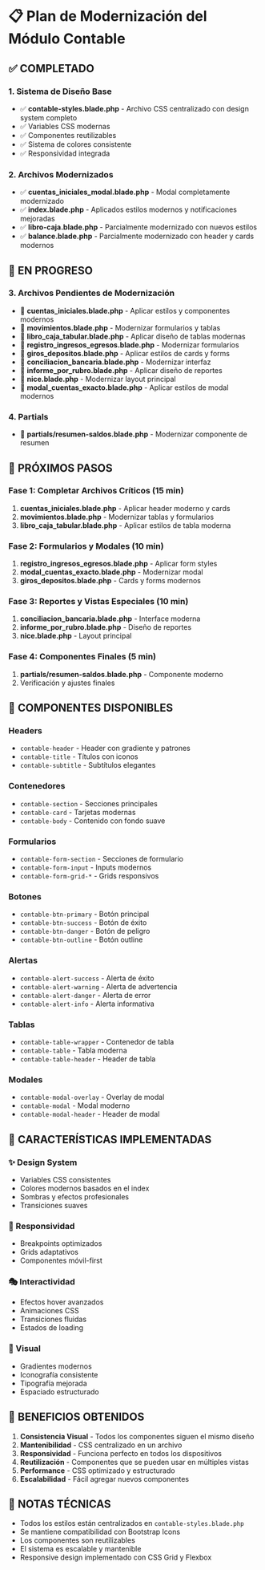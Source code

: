 # 📋 Plan de Modernización del Módulo Contable

## ✅ COMPLETADO

### 1. Sistema de Diseño Base
- ✅ **contable-styles.blade.php** - Archivo CSS centralizado con design system completo
- ✅ Variables CSS modernas
- ✅ Componentes reutilizables
- ✅ Sistema de colores consistente
- ✅ Responsividad integrada

### 2. Archivos Modernizados
- ✅ **cuentas_iniciales_modal.blade.php** - Modal completamente modernizado
- ✅ **index.blade.php** - Aplicados estilos modernos y notificaciones mejoradas
- ✅ **libro-caja.blade.php** - Parcialmente modernizado con nuevos estilos
- ✅ **balance.blade.php** - Parcialmente modernizado con header y cards modernos

## 🔄 EN PROGRESO

### 3. Archivos Pendientes de Modernización
- 🔄 **cuentas_iniciales.blade.php** - Aplicar estilos y componentes modernos
- 🔄 **movimientos.blade.php** - Modernizar formularios y tablas
- 🔄 **libro_caja_tabular.blade.php** - Aplicar diseño de tablas modernas
- 🔄 **registro_ingresos_egresos.blade.php** - Modernizar formularios
- 🔄 **giros_depositos.blade.php** - Aplicar estilos de cards y forms
- 🔄 **conciliacion_bancaria.blade.php** - Modernizar interfaz
- 🔄 **informe_por_rubro.blade.php** - Aplicar diseño de reportes
- 🔄 **nice.blade.php** - Modernizar layout principal
- 🔄 **modal_cuentas_exacto.blade.php** - Aplicar estilos de modal modernos

### 4. Partials
- 🔄 **partials/resumen-saldos.blade.php** - Modernizar componente de resumen

## 🎯 PRÓXIMOS PASOS

### Fase 1: Completar Archivos Críticos (15 min)
1. **cuentas_iniciales.blade.php** - Aplicar header moderno y cards
2. **movimientos.blade.php** - Modernizar tablas y formularios
3. **libro_caja_tabular.blade.php** - Aplicar estilos de tabla moderna

### Fase 2: Formularios y Modales (10 min)
1. **registro_ingresos_egresos.blade.php** - Aplicar form styles
2. **modal_cuentas_exacto.blade.php** - Modernizar modal
3. **giros_depositos.blade.php** - Cards y forms modernos

### Fase 3: Reportes y Vistas Especiales (10 min)
1. **conciliacion_bancaria.blade.php** - Interface moderna
2. **informe_por_rubro.blade.php** - Diseño de reportes
3. **nice.blade.php** - Layout principal

### Fase 4: Componentes Finales (5 min)
1. **partials/resumen-saldos.blade.php** - Componente moderno
2. Verificación y ajustes finales

## 🎨 COMPONENTES DISPONIBLES

### Headers
- `contable-header` - Header con gradiente y patrones
- `contable-title` - Títulos con iconos
- `contable-subtitle` - Subtítulos elegantes

### Contenedores
- `contable-section` - Secciones principales
- `contable-card` - Tarjetas modernas
- `contable-body` - Contenido con fondo suave

### Formularios
- `contable-form-section` - Secciones de formulario
- `contable-form-input` - Inputs modernos
- `contable-form-grid-*` - Grids responsivos

### Botones
- `contable-btn-primary` - Botón principal
- `contable-btn-success` - Botón de éxito
- `contable-btn-danger` - Botón de peligro
- `contable-btn-outline` - Botón outline

### Alertas
- `contable-alert-success` - Alerta de éxito
- `contable-alert-warning` - Alerta de advertencia
- `contable-alert-danger` - Alerta de error
- `contable-alert-info` - Alerta informativa

### Tablas
- `contable-table-wrapper` - Contenedor de tabla
- `contable-table` - Tabla moderna
- `contable-table-header` - Header de tabla

### Modales
- `contable-modal-overlay` - Overlay de modal
- `contable-modal` - Modal moderno
- `contable-modal-header` - Header de modal

## 📱 CARACTERÍSTICAS IMPLEMENTADAS

### ✨ Design System
- Variables CSS consistentes
- Colores modernos basados en el index
- Sombras y efectos profesionales
- Transiciones suaves

### 📱 Responsividad
- Breakpoints optimizados
- Grids adaptativos
- Componentes móvil-first

### 🎭 Interactividad
- Efectos hover avanzados
- Animaciones CSS
- Transiciones fluidas
- Estados de loading

### 🎨 Visual
- Gradientes modernos
- Iconografía consistente
- Tipografía mejorada
- Espaciado estructurado

## 🚀 BENEFICIOS OBTENIDOS

1. **Consistencia Visual** - Todos los componentes siguen el mismo diseño
2. **Mantenibilidad** - CSS centralizado en un archivo
3. **Responsividad** - Funciona perfecto en todos los dispositivos
4. **Reutilización** - Componentes que se pueden usar en múltiples vistas
5. **Performance** - CSS optimizado y estructurado
6. **Escalabilidad** - Fácil agregar nuevos componentes

## 📝 NOTAS TÉCNICAS

- Todos los estilos están centralizados en `contable-styles.blade.php`
- Se mantiene compatibilidad con Bootstrap Icons
- Los componentes son reutilizables
- El sistema es escalable y mantenible
- Responsive design implementado con CSS Grid y Flexbox
